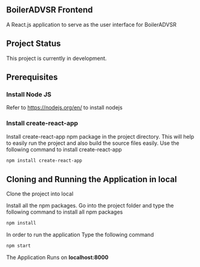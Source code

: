 ## BoilerADVSR Frontend

A React.js application to serve as the user interface for BoilerADVSR

## Project Status
This project is currently in development. 

## Prerequisites

### Install Node JS
Refer to https://nodejs.org/en/ to install nodejs

### Install create-react-app
Install create-react-app npm package in the project directory. This will help to easily run the project and also build the source files easily. Use the following command to install create-react-app

```bash
npm install create-react-app
```

## Cloning and Running the Application in local

Clone the project into local

Install all the npm packages. Go into the project folder and type the following command to install all npm packages

```bash
npm install
```

In order to run the application Type the following command

```bash
npm start
```

The Application Runs on **localhost:8000**
